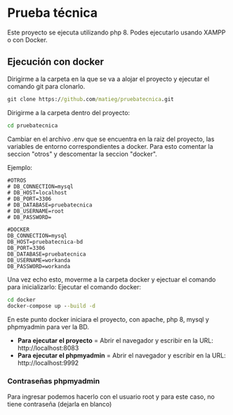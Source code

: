 # Prueba técnica

Este proyecto se ejecuta utilizando php 8.
Podes ejecutarlo usando XAMPP o con Docker.

## Ejecución con docker

Dirigirme a la carpeta en la que se va a alojar el proyecto y ejecutar el comando git para clonarlo.

```cmd
git clone https://github.com/matieg/pruebatecnica.git
```

Dirigirme a la carpeta dentro del proyecto:
```cmd
cd pruebatecnica
```

Cambiar en el archivo .env que se encuentra en la raiz del proyecto, las variables de entorno correspondientes a docker.
Para esto comentar la seccion "otros" y descomentar la seccion "docker".

Ejemplo:
```.env
#OTROS
# DB_CONNECTION=mysql
# DB_HOST=localhost
# DB_PORT=3306
# DB_DATABASE=pruebatecnica
# DB_USERNAME=root
# DB_PASSWORD=

#DOCKER
DB_CONNECTION=mysql
DB_HOST=pruebatecnica-bd
DB_PORT=3306
DB_DATABASE=pruebatecnica
DB_USERNAME=workanda
DB_PASSWORD=workanda
```
Una vez echo esto, moverme a la carpeta docker y ejectuar el comando para inicializarlo:
Ejecutar el comando docker:

```cmd
cd docker
docker-compose up --build -d
```

En este punto docker iniciara el proyecto, con apache, php 8, mysql y phpmyadmin para ver la BD.

- **Para ejecutar el proyecto** = Abrir el navegador y escribir en la URL: http://localhost:8083
- **Para ejecutar el phpmyadmin** = Abrir el navegador y escribir en la URL: http://localhost:9992

### Contraseñas phpmyadmin
Para ingresar podemos hacerlo con el usuario root y para este caso, no tiene contraseña (dejarla en blanco)
